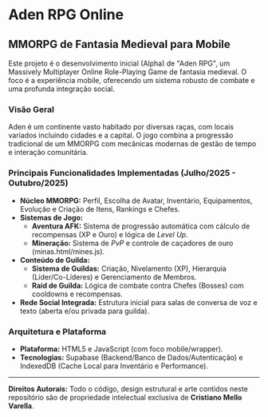 # Aden RPG Online
## MMORPG de Fantasia Medieval para Mobile

Este projeto é o desenvolvimento inicial (Alpha) de "Aden RPG", um Massively Multiplayer Online Role-Playing Game de fantasia medieval. O foco é a experiência mobile, oferecendo um sistema robusto de combate e uma profunda integração social.

### Visão Geral

Aden é um continente vasto habitado por diversas raças, com locais variados incluindo cidades e a capital. O jogo combina a progressão tradicional de um MMORPG com mecânicas modernas de gestão de tempo e interação comunitária.

### Principais Funcionalidades Implementadas (Julho/2025 - Outubro/2025)

* **Núcleo MMORPG:** Perfil, Escolha de Avatar, Inventário, Equipamentos, Evolução e Criação de Itens, Rankings e Chefes.
* **Sistemas de Jogo:**
    * **Aventura AFK:** Sistema de progressão automática com cálculo de recompensas (XP e Ouro) e lógica de *Level Up*.
    * **Mineração:** Sistema de *PvP* e controle de caçadores de ouro (minas.html/mines.js).
* **Conteúdo de Guilda:**
    * **Sistema de Guildas:** Criação, Nivelamento (XP), Hierarquia (Líder/Co-Líderes) e Gerenciamento de Membros.
    * **Raid de Guilda:** Lógica de combate contra Chefes (Bosses) com cooldowns e recompensas.
* **Rede Social Integrada:** Estrutura inicial para salas de conversa de voz e texto (aberta e/ou privada para guilda).

### Arquitetura e Plataforma

* **Plataforma:** HTML5 e JavaScript (com foco mobile/wrapper).
* **Tecnologias:** Supabase (Backend/Banco de Dados/Autenticação) e IndexedDB (Cache Local para Inventário e Performance).

---
**Direitos Autorais:** Todo o código, design estrutural e arte contidos neste repositório são de propriedade intelectual exclusiva de **Cristiano Mello Varella**.
